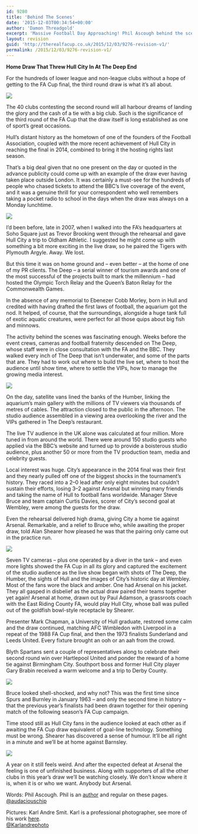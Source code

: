 ```yaml
---
id: 9280
title: 'Behind The Scenes'
date: '2015-12-03T00:34:54+00:00'
author: 'Damon Threadgold'
excerpt: 'Massive Football Day Approaching! Phil Ascough behind the scenes at the FA Cup 3rd Round Draw.'
layout: revision
guid: 'http://therealfacup.co.uk/2015/12/03/9276-revision-v1/'
permalink: /2015/12/03/9276-revision-v1/
---
```


**Home Draw That Threw Hull City In At The Deep End**

For the hundreds of lower league and non-league clubs without a hope of getting to the FA Cup final, the third round draw is what it’s all about.

![](https://lh3.googleusercontent.com/-ZyPisYSEnZU/Vl-JZsNEbWI/AAAAAAAAF1s/q4TIDCAzhPo/s720-Ic42/FA_CUP_Draw_040.jpg)

The 40 clubs contesting the second round will all harbour dreams of landing the glory and the cash of a tie with a big club. Such is the significance of the third round of the FA Cup that the draw itself is long established as one of sport’s great occasions.

Hull’s distant history as the hometown of one of the founders of the Football Association, coupled with the more recent achievement of Hull City in reaching the final in 2014, combined to bring it the hosting rights last season.

That’s a big deal given that no one present on the day or quoted in the advance publicity could come up with an example of the draw ever having taken place outside London. It was certainly a must-see for the hundreds of people who chased tickets to attend the BBC’s live coverage of the event, and it was a genuine thrill for your correspondent who well remembers taking a pocket radio to school in the days when the draw was always on a Monday lunchtime.

![](https://lh3.googleusercontent.com/-hvdNacUTZhU/Vl-JaeErw-I/AAAAAAAAF1o/dOsL0zI80_E/s512-Ic42/FA_CUP_Draw_108.jpg)

I’d been before, late in 2007, when I walked into the FA’s headquarters at Soho Square just as Trevor Brooking went through the rehearsal and gave Hull City a trip to Oldham Athletic. I suggested he might come up with something a bit more exciting in the live draw, so he paired the Tigers with Plymouth Argyle. Away. We lost.

But this time it was on home ground and – even better – at the home of one of my PR clients. The Deep – a serial winner of tourism awards and one of the most successful of the projects built to mark the millennium – had hosted the Olympic Torch Relay and the Queen’s Baton Relay for the Commonwealth Games.

In the absence of any memorial to Ebenezer Cobb Morley, born in Hull and credited with having drafted the first laws of football, the aquarium got the nod. It helped, of course, that the surroundings, alongside a huge tank full of exotic aquatic creatures, were perfect for all those quips about big fish and minnows.

The activity behind the scenes was fascinating enough. Weeks before the event crews, cameras and football fraternity descended on The Deep, whose staff were in close consultation with the FA and the BBC. They walked every inch of The Deep that isn’t underwater, and some of the parts that are. They had to work out where to build the live set, where to host the audience until show time, where to settle the VIPs, how to manage the growing media interest.

![](https://lh3.googleusercontent.com/-ZqfgZ6asUcs/Vl-JZc01HqI/AAAAAAAAF1U/bzOzfCZT0xE/s720-Ic42/FA_CUP_Draw_075.jpg)

On the day, satellite vans lined the banks of the Humber, linking the aquarium’s main gallery with the millions of TV viewers via thousands of metres of cables. The attraction closed to the public in the afternoon. The studio audience assembled in a viewing area overlooking the river and the VIPs gathered in The Deep’s restaurant.

The live TV audience in the UK alone was calculated at four million. More tuned in from around the world. There were around 150 studio guests who applied via the BBC’s website and turned up to provide a boisterous studio audience, plus another 50 or more from the TV production team, media and celebrity guests.

Local interest was huge. City’s appearance in the 2014 final was their first and they nearly pulled off one of the biggest shocks in the tournament’s history. They raced into a 2–0 lead after only eight minutes but couldn’t sustain their efforts, losing 3–2 against Arsenal but winning many friends and taking the name of Hull to football fans worldwide. Manager Steve Bruce and team captain Curtis Davies, scorer of City’s second goal at Wembley, were among the guests for the draw.

Even the rehearsal delivered high drama, giving City a home tie against Arsenal. Remarkable, and a relief to Bruce who, while awaiting the proper draw, told Alan Shearer how pleased he was that the pairing only came out in the practice run.

![](https://lh3.googleusercontent.com/-wRMKXAcGcg4/Vl-JaJMhDAI/AAAAAAAAF10/IFMXs1h6hHM/s720-Ic42/FA_CUP_Draw_099.jpg)

Seven TV cameras – plus one operated by a diver in the tank – and even more lights showed the FA Cup in all its glory and captured the excitement of the studio audience as the live show began with shots of The Deep, the Humber, the sights of Hull and the images of City’s historic day at Wembley. Most of the fans wore the black and amber. One had Arsenal on his jacket. They all gasped in disbelief as the actual draw paired their teams together yet again! Arsenal at home, drawn out by Paul Adamson, a grassroots coach with the East Riding County FA, would play Hull City, whose ball was pulled out of the goldfish bowl-style receptacle by Shearer.

Presenter Mark Chapman, a University of Hull graduate, restored some calm and the draw continued, matching AFC Wimbledon with Liverpool in a repeat of the 1988 FA Cup final, and then the 1973 finalists Sunderland and Leeds United. Every fixture brought an ooh or an aah from the crowd.

Blyth Spartans sent a couple of representatives along to celebrate their second round win over Hartlepool United and ponder the reward of a home tie against Birmingham City. Southport boss and former Hull City player Gary Brabin received a warm welcome and a trip to Derby County.

![](https://lh3.googleusercontent.com/-UIYYxPegHZI/Vl-JZKTuN0I/AAAAAAAAF1g/lB9My1owQ-I/s720-Ic42/FA_CUP_Draw_031.jpg)

Bruce looked shell-shocked, and why not? This was the first time since Spurs and Burnley in January 1963 – and only the second time in history – that the previous year’s finalists had been drawn together for their opening match of the following season’s FA Cup campaign.

Time stood still as Hull City fans in the audience looked at each other as if awaiting the FA Cup draw equivalent of goal-line technology. Something must be wrong. Shearer has discovered a sense of humour. It’ll be all right in a minute and we’ll be at home against Barnsley.

![](https://lh3.googleusercontent.com/-_kstdMEWVC8/Vl-JaiSdUVI/AAAAAAAAF1w/iBKvObAl_8M/s720-Ic42/IMG_3414.jpg)

A year on it still feels weird. And after the expected defeat at Arsenal the feeling is one of unfinished business. Along with supporters of all the other clubs in this year’s draw we’ll be watching closely. We don’t know where it is, when it is or who we want. Anybody but Arsenal.

Words: Phil Ascough. Phil is an [author](http://www.thehistorypress.co.uk/index.php/catalogsearch/result/?order=relevance&dir=desc&q=Phil+Ascough) and regular on these pages.  
[@audaciouschip](https://twitter.com/audaciouschip)

Pictures: Karl Andre Smit. Karl is a professional photographer, see more of his work [here](http://www.karlandrephotography.co.uk/).  
[@Karlandrephoto](https://twitter.com/Karlandrephoto)
